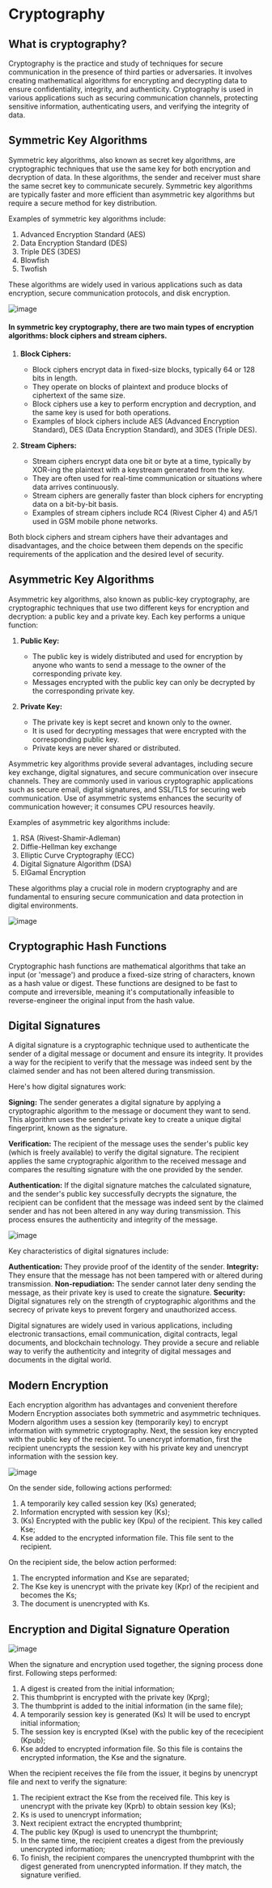 # Cryptography

## What is cryptography?
Cryptography is the practice and study of techniques for secure communication in the presence of third parties or adversaries. It involves creating mathematical algorithms for encrypting and decrypting data to ensure confidentiality, integrity, and authenticity. Cryptography is used in various applications such as securing communication channels, protecting sensitive information, authenticating users, and verifying the integrity of data.

## Symmetric Key Algorithms
Symmetric key algorithms, also known as secret key algorithms, are cryptographic techniques that use the same key for both encryption and decryption of data. In these algorithms, the sender and receiver must share the same secret key to communicate securely. Symmetric key algorithms are typically faster and more efficient than asymmetric key algorithms but require a secure method for key distribution.

Examples of symmetric key algorithms include:

1. Advanced Encryption Standard (AES)
2. Data Encryption Standard (DES)
3. Triple DES (3DES)
4. Blowfish
5. Twofish

These algorithms are widely used in various applications such as data encryption, secure communication protocols, and disk encryption.

![image](https://github.com/Rohail30/Blockchain/assets/96627590/cfaf671f-0019-44bd-850f-908ea566e0c2)

#### In symmetric key cryptography, there are two main types of encryption algorithms: block ciphers and stream ciphers.

1. **Block Ciphers:**
   - Block ciphers encrypt data in fixed-size blocks, typically 64 or 128 bits in length.
   - They operate on blocks of plaintext and produce blocks of ciphertext of the same size.
   - Block ciphers use a key to perform encryption and decryption, and the same key is used for both operations.
   - Examples of block ciphers include AES (Advanced Encryption Standard), DES (Data Encryption Standard), and 3DES (Triple DES).

2. **Stream Ciphers:**
   - Stream ciphers encrypt data one bit or byte at a time, typically by XOR-ing the plaintext with a keystream generated from the key.
   - They are often used for real-time communication or situations where data arrives continuously.
   - Stream ciphers are generally faster than block ciphers for encrypting data on a bit-by-bit basis.
   - Examples of stream ciphers include RC4 (Rivest Cipher 4) and A5/1 used in GSM mobile phone networks.

Both block ciphers and stream ciphers have their advantages and disadvantages, and the choice between them depends on the specific requirements of the application and the desired level of security.

## Asymmetric Key Algorithms
Asymmetric key algorithms, also known as public-key cryptography, are cryptographic techniques that use two different keys for encryption and decryption: a public key and a private key. Each key performs a unique function:

1. **Public Key:**
   - The public key is widely distributed and used for encryption by anyone who wants to send a message to the owner of the corresponding private key.
   - Messages encrypted with the public key can only be decrypted by the corresponding private key.

2. **Private Key:**
   - The private key is kept secret and known only to the owner.
   - It is used for decrypting messages that were encrypted with the corresponding public key.
   - Private keys are never shared or distributed.

Asymmetric key algorithms provide several advantages, including secure key exchange, digital signatures, and secure communication over insecure channels. They are commonly used in various cryptographic applications such as secure email, digital signatures, and SSL/TLS for securing web communication. Use of asymmetric systems enhances the security of communication however; it consumes CPU resources heavily. 

Examples of asymmetric key algorithms include:

1. RSA (Rivest-Shamir-Adleman)
2. Diffie-Hellman key exchange
3. Elliptic Curve Cryptography (ECC)
4. Digital Signature Algorithm (DSA)
5. ElGamal Encryption

These algorithms play a crucial role in modern cryptography and are fundamental to ensuring secure communication and data protection in digital environments.

![image](https://github.com/Rohail30/Blockchain/assets/96627590/7e141632-d2a5-4fff-ac37-3320cc727a56)

## Cryptographic Hash Functions
Cryptographic hash functions are mathematical algorithms that take an input (or 'message') and produce a fixed-size string of characters, known as a hash value or digest. These functions are designed to be fast to compute and irreversible, meaning it's computationally infeasible to reverse-engineer the original input from the hash value.

## Digital Signatures
A digital signature is a cryptographic technique used to authenticate the sender of a digital message or document and ensure its integrity. It provides a way for the recipient to verify that the message was indeed sent by the claimed sender and has not been altered during transmission.

Here's how digital signatures work:

**Signing:** The sender generates a digital signature by applying a cryptographic algorithm to the message or document they want to send. This algorithm uses the sender's private key to create a unique digital fingerprint, known as the signature.

**Verification:** The recipient of the message uses the sender's public key (which is freely available) to verify the digital signature. The recipient applies the same cryptographic algorithm to the received message and compares the resulting signature with the one provided by the sender.

**Authentication:** If the digital signature matches the calculated signature, and the sender's public key successfully decrypts the signature, the recipient can be confident that the message was indeed sent by the claimed sender and has not been altered in any way during transmission. This process ensures the authenticity and integrity of the message.

![image](https://github.com/Rohail30/Blockchain/assets/96627590/212670ef-5aa9-4743-8c64-95e1ce1d3f78)

Key characteristics of digital signatures include:

**Authentication:** They provide proof of the identity of the sender.
**Integrity:** They ensure that the message has not been tampered with or altered during transmission.
**Non-repudiation:** The sender cannot later deny sending the message, as their private key is used to create the signature.
**Security:** Digital signatures rely on the strength of cryptographic algorithms and the secrecy of private keys to prevent forgery and unauthorized access.

Digital signatures are widely used in various applications, including electronic transactions, email communication, digital contracts, legal documents, and blockchain technology. They provide a secure and reliable way to verify the authenticity and integrity of digital messages and documents in the digital world.

## Modern Encryption
Each encryption algorithm has advantages and convenient therefore Modern Encryption associates both symmetric and asymmetric techniques. Modern algorithm uses a session key (temporarily key) to encrypt information with symmetric cryptography. Next, the session key encrypted with the public key of the recipient. To unencrypt information, first the recipient unencrypts the session key with his private key and unencrypt information with the session key.

![image](https://github.com/Rohail30/Blockchain/assets/96627590/57a17e49-371c-4180-8547-63e994134af6)

On the sender side, following actions performed:
1. A temporarily key called session key (Ks) generated;
2. Information encrypted with session key (Ks);
3. (Ks) Encrypted with the public key (Kpu) of the recipient. This key called Kse;
4. Kse added to the encrypted information file. This file sent to the recipient.
   
On the recipient side, the below action performed:
1.	The encrypted information and Kse are separated;
2.	The Kse key is unencrypt with the private key (Kpr) of the recipient and becomes the Ks;
3.	The document is unencrypted with Ks.

## Encryption and Digital Signature Operation

![image](https://github.com/Rohail30/Blockchain/assets/96627590/2af0a3c0-9afe-440e-878a-028b935000d6)

When the signature and encryption used together, the signing process done first. Following steps performed:
1. A digest is created from the initial information;
2. This thumbprint is encrypted with the private key (Kprg);
3. The thumbprint is added to the initial information (in the same file);
4. A temporarily session key is generated (Ks) It will be used to encrypt initial information;
5. The session key is encrypted (Kse) with the public key of the rececipient (Kpub);
6. Kse added to encrypted information file. So this file is contains the encrypted information, the Kse and the signature.
   
When the recipient receives the file from the issuer, it begins by unencrypt file and next to verify the signature:
1. The recipient extract the Kse from the received file. This key is unencrypt with the private key (Kprb) to obtain session key (Ks);
2. Ks is used to unencrypt information;
3. Next recipient extract the encrypted thumbprint;
4. The public key (Kpug) is used to unencrypt the thumbprint;
5. In the same time, the recipient creates a digest from the previously unencrypted information;
6. To finish, the recipient compares the unencrypted thumbprint with the digest generated from unencrypted information. If they match, the signature verified.



